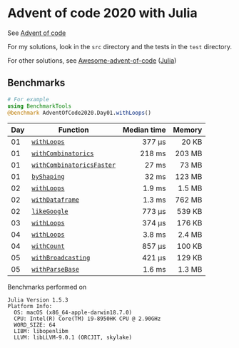 # Advent of code 2020 with Julia

See [Advent of code](https://adventofcode.com/2020)

For my solutions, look in the `src` directory and the tests in the `test` directory.

For other solutions, see [Awesome-advent-of-code](https://github.com/Bogdanp/awesome-advent-of-code) ([Julia](https://github.com/Bogdanp/awesome-advent-of-code#julia))

## Benchmarks

```julia
# For example
using BenchmarkTools
@benchmark AdventOfCode2020.Day01.withLoops()
```

| Day | Function | Median time | Memory |
|-----|----------|------------:|-------:|
| 01  | [`withLoops`](https://github.com/lyon-fnal/AdventOfCode2020/blob/master/src/day01/day01.jl#L13) | 377 μs | 20 KB |
| 01  | [`withCombinatorics`](https://github.com/lyon-fnal/AdventOfCode2020/blob/master/src/day01/day01.jl#L46) | 218 ms | 203 MB |
| 01  | [`withCombinatoricsFaster`](https://github.com/lyon-fnal/AdventOfCode2020/blob/master/src/day01/day01.jl#L64) | 27 ms | 73 MB |
| 01  | [`byShaping`](https://github.com/lyon-fnal/AdventOfCode2020/blob/master/src/day01/day01.jl#L92) | 32 ms | 123 MB |
| 02  | [`withLoops`](https://github.com/lyon-fnal/AdventOfCode2020/blob/master/src/day02/day02.jl#L64) | 1.9 ms | 1.5 MB |
| 02  | [`withDataframe`](https://github.com/lyon-fnal/AdventOfCode2020/blob/master/src/day02/day02.jl#L116) | 1.3 ms | 762 MB |
| 02  | [`likeGoogle`](https://github.com/lyon-fnal/AdventOfCode2020/blob/master/src/day02/day02.jl#L137) | 773 μs | 539 KB |
| 03  | [`withLoops`](https://github.com/lyon-fnal/AdventOfCode2020/blob/master/src/day03/day03.jl#L28) | 374 μs | 176 KB |
| 04  | [`withLoops`](https://github.com/lyon-fnal/AdventOfCode2020/blob/master/src/day04/day04.jl#L74) | 3.8 ms | 2.4 MB |
| 04  | [`withCount`](https://github.com/lyon-fnal/AdventOfCode2020/blob/master/src/day04/day04.jl#L135) | 857 μs | 100 KB |
| 05  | [`withBroadcasting`](https://github.com/lyon-fnal/AdventOfCode2020/blob/master/src/day05/day05.jl#L88) | 421 μs | 129 KB |
| 05  | [`withParseBase`](https://github.com/lyon-fnal/AdventOfCode2020/blob/master/src/day05/day05.jl#116) | 1.6 ms | 1.3 MB |

Benchmarks performed on

```shell
Julia Version 1.5.3
Platform Info:
  OS: macOS (x86_64-apple-darwin18.7.0)
  CPU: Intel(R) Core(TM) i9-8950HK CPU @ 2.90GHz
  WORD_SIZE: 64
  LIBM: libopenlibm
  LLVM: libLLVM-9.0.1 (ORCJIT, skylake)
  ```
